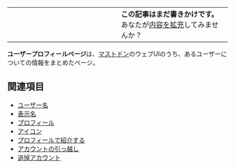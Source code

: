 <div>

<table>
<colgroup>
<col style="width: 50%" />
<col style="width: 50%" />
</colgroup>
<tbody>
<tr class="odd">
<td></td>
<td><strong>この記事はまだ書きかけです。</strong>
<div>
あなたが<a href="https://ja.mstdn.wiki/%E3%83%A6%E3%83%BC%E3%82%B6%E3%83%BC%E3%83%97%E3%83%AD%E3%83%95%E3%82%A3%E3%83%BC%E3%83%AB%E3%83%9A%E3%83%BC%E3%82%B8&amp;action=edit" rel="nofollow">内容を拡充</a>してみませんか？
</div></td>
</tr>
</tbody>
</table>

**ユーザープロフィールページ**は、[マストドン](/Mastodon "Mastodon")のウェブUIのうち、あるユーザーについての情報をまとめたページ。

## 関連項目

-   [ユーザー名](/%E3%83%A6%E3%83%BC%E3%82%B6%E3%83%BC%E5%90%8D "ユーザー名")
-   [表示名](/%E8%A1%A8%E7%A4%BA%E5%90%8D "表示名")
-   [プロフィール](/%E3%83%97%E3%83%AD%E3%83%95%E3%82%A3%E3%83%BC%E3%83%AB "プロフィール")
-   [アイコン](/%E3%82%A2%E3%82%A4%E3%82%B3%E3%83%B3 "アイコン")
-   [プロフィールで紹介する](/%E3%83%97%E3%83%AD%E3%83%95%E3%82%A3%E3%83%BC%E3%83%AB%E3%81%A7%E7%B4%B9%E4%BB%8B%E3%81%99%E3%82%8B "プロフィールで紹介する")
-   [アカウントの引っ越し](/%E3%82%A2%E3%82%AB%E3%82%A6%E3%83%B3%E3%83%88%E3%81%AE%E5%BC%95%E3%81%A3%E8%B6%8A%E3%81%97 "アカウントの引っ越し")
-   [追悼アカウント](/%E8%BF%BD%E6%82%BC%E3%82%A2%E3%82%AB%E3%82%A6%E3%83%B3%E3%83%88 "追悼アカウント")

</div>
